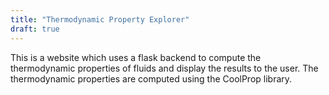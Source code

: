 ```yaml
---
title: "Thermodynamic Property Explorer"
draft: true
---
```


This is a website which uses a flask backend to compute the thermodynamic properties of fluids and display the results to the user.
The thermodynamic properties are computed using the CoolProp library.